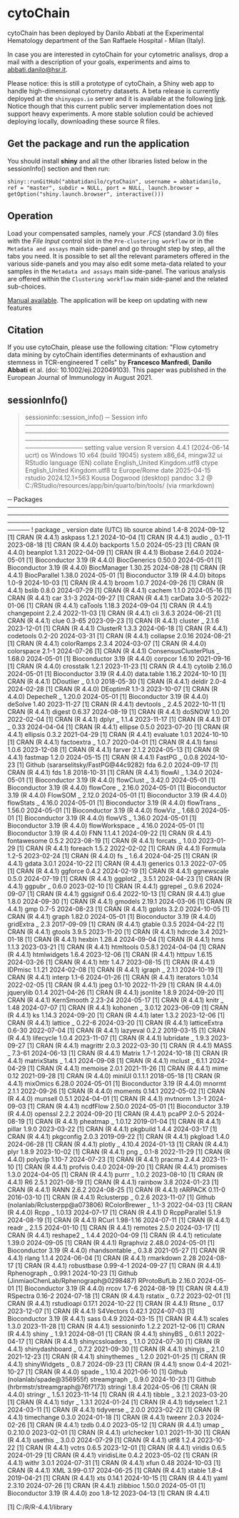 # cytoChain

cytoChain has been deployed by Danilo Abbati at the Experimental Hematology department of the San Raffaele Hospital - Milan (Italy).

In case you are interested in cytoChain for your cytometric analisys, drop a mail with a description of your goals, experiments and aims to abbati.danilo@hsr.it.

Please notice: this is still a prototype of cytoChain, a Shiny web app to handle high-dimensional cytometry datasets. A beta release is currently deployed at the `shinyapps.io` server and it is available at the following [link](//abbatidanilo.shinyapps.io/cytoChain). Notice though that this current public server implementation does not support heavy experiments. A more stable solution could be achieved deploying locally, downloading these source R files.

## Get the package and run the application

You should install **shiny** and all the other libraries listed below in the sessionInfo() section and then run:

```
shiny::runGitHub("abbatidanilo/cytoChain", username = abbatidanilo, ref = "master", subdir = NULL, port = NULL, launch.browser = getOption("shiny.launch.browser", interactive()))
```

## Operation

Load your compensated samples, namely your _.FCS_ (standard 3.0) files with the _File Input_ control slot in the `Pre-clustering workflow` or in the `Metadata and assays` main side-panel and go throught step by step, all the tabs you need. It is possible to set all the relevant parameters offered in the various side-panels and you may also edit some meta-data related to your samples in the `Metadata and assays` main side-panel. The various analysis are offered within the `Clustering workflow` main side-panel and the related sub-choices.

[Manual available](//github.com/abbatidanilo/cytoChain/tree/main/www). The application will be keep on updating with new features

## Citation

If you use cytoChain, please use the following citation: "Flow cytometry data mining by cytoChain identifies determinants of exhaustion and stemness in TCR-engineered T cells" by **Francesco Manfredi**, **Danilo Abbati** et al. (doi: 10.1002/eji.202049103). This paper was published in the European Journal of Immunology in August 2021.

## sessionInfo()

> sessioninfo::session_info()
> ─ Session info ───────────────────────────────────────────────────────────────────────────────────────────────────────────────────────────────────────────────────────
> setting value
> version R version 4.4.1 (2024-06-14 ucrt)
> os Windows 10 x64 (build 19045)
> system x86_64, mingw32
> ui RStudio
> language (EN)
> collate English_United Kingdom.utf8
> ctype English_United Kingdom.utf8
> tz Europe/Rome
> date 2025-04-15
> rstudio 2024.12.1+563 Kousa Dogwood (desktop)
> pandoc 3.2 @ C:/RStudio/resources/app/bin/quarto/bin/tools/ (via rmarkdown)

─ Packages ───────────────────────────────────────────────────────────────────────────────────────────────────────────────────────────────────────────────────────────
! package _ version date (UTC) lib source
abind 1.4-8 2024-09-12 [1] CRAN (R 4.4.1)
askpass 1.2.1 2024-10-04 [1] CRAN (R 4.4.1)
audio _ 0.1-11 2023-08-18 [1] CRAN (R 4.4.0)
backports 1.5.0 2024-05-23 [1] CRAN (R 4.4.0)
beanplot 1.3.1 2022-04-09 [1] CRAN (R 4.4.1)
Biobase 2.64.0 2024-05-01 [1] Bioconductor 3.19 (R 4.4.0)
BiocGenerics 0.50.0 2024-05-01 [1] Bioconductor 3.19 (R 4.4.0)
BiocManager 1.30.25 2024-08-28 [1] CRAN (R 4.4.1)
BiocParallel 1.38.0 2024-05-01 [1] Bioconductor 3.19 (R 4.4.0)
bitops 1.0-9 2024-10-03 [1] CRAN (R 4.4.1)
broom 1.0.7 2024-09-26 [1] CRAN (R 4.4.1)
bslib 0.8.0 2024-07-29 [1] CRAN (R 4.4.1)
cachem 1.1.0 2024-05-16 [1] CRAN (R 4.4.1)
car 3.1-3 2024-09-27 [1] CRAN (R 4.4.1)
carData 3.0-5 2022-01-06 [1] CRAN (R 4.4.1)
caTools 1.18.3 2024-09-04 [1] CRAN (R 4.4.1)
changepoint 2.2.4 2022-11-03 [1] CRAN (R 4.4.1)
cli 3.6.3 2024-06-21 [1] CRAN (R 4.4.1)
clue 0.3-65 2023-09-23 [1] CRAN (R 4.4.1)
cluster _ 2.1.6 2023-12-01 [1] CRAN (R 4.4.1)
ClusterR 1.3.3 2024-06-18 [1] CRAN (R 4.4.1)
codetools 0.2-20 2024-03-31 [1] CRAN (R 4.4.1)
collapse 2.0.16 2024-08-21 [1] CRAN (R 4.4.1)
colorRamps 2.3.4 2024-03-07 [1] CRAN (R 4.4.0)
colorspace 2.1-1 2024-07-26 [1] CRAN (R 4.4.1)
ConsensusClusterPlus _ 1.68.0 2024-05-01 [1] Bioconductor 3.19 (R 4.4.0)
corpcor 1.6.10 2021-09-16 [1] CRAN (R 4.4.0)
crosstalk 1.2.1 2023-11-23 [1] CRAN (R 4.4.1)
cytolib 2.16.0 2024-05-01 [1] Bioconductor 3.19 (R 4.4.0)
data.table 1.16.2 2024-10-10 [1] CRAN (R 4.4.1)
DDoutlier _ 0.1.0 2018-05-30 [1] CRAN (R 4.4.1)
deldir 2.0-4 2024-02-28 [1] CRAN (R 4.4.0)
DEoptimR 1.1-3 2023-10-07 [1] CRAN (R 4.4.0)
DepecheR _ 1.20.0 2024-05-01 [1] Bioconductor 3.19 (R 4.4.0)
deSolve 1.40 2023-11-27 [1] CRAN (R 4.4.1)
devtools _ 2.4.5 2022-10-11 [1] CRAN (R 4.4.1)
digest 0.6.37 2024-08-19 [1] CRAN (R 4.4.1)
doSNOW 1.0.20 2022-02-04 [1] CRAN (R 4.4.1)
dplyr _ 1.1.4 2023-11-17 [1] CRAN (R 4.4.1)
DT _ 0.33 2024-04-04 [1] CRAN (R 4.4.1)
ellipse 0.5.0 2023-07-20 [1] CRAN (R 4.4.1)
ellipsis 0.3.2 2021-04-29 [1] CRAN (R 4.4.1)
evaluate 1.0.1 2024-10-10 [1] CRAN (R 4.4.1)
factoextra _ 1.0.7 2020-04-01 [1] CRAN (R 4.4.1)
fansi 1.0.6 2023-12-08 [1] CRAN (R 4.4.1)
farver 2.1.2 2024-05-13 [1] CRAN (R 4.4.1)
fastmap 1.2.0 2024-05-15 [1] CRAN (R 4.4.1)
FastPG _ 0.0.8 2024-10-23 [1] Github (sararselitsky/FastPG@44c9282)
fda 6.2.0 2024-09-17 [1] CRAN (R 4.4.1)
fds 1.8 2018-10-31 [1] CRAN (R 4.4.1)
flowAI _ 1.34.0 2024-05-01 [1] Bioconductor 3.19 (R 4.4.0)
flowClust _ 3.42.0 2024-05-01 [1] Bioconductor 3.19 (R 4.4.0)
flowCore _ 2.16.0 2024-05-01 [1] Bioconductor 3.19 (R 4.4.0)
FlowSOM _ 2.12.0 2024-05-01 [1] Bioconductor 3.19 (R 4.4.0)
flowStats _ 4.16.0 2024-05-01 [1] Bioconductor 3.19 (R 4.4.0)
flowTrans _ 1.56.0 2024-05-01 [1] Bioconductor 3.19 (R 4.4.0)
flowViz _ 1.68.0 2024-05-01 [1] Bioconductor 3.19 (R 4.4.0)
flowVS _ 1.36.0 2024-05-01 [1] Bioconductor 3.19 (R 4.4.0)
flowWorkspace _ 4.16.0 2024-05-01 [1] Bioconductor 3.19 (R 4.4.0)
FNN 1.1.4.1 2024-09-22 [1] CRAN (R 4.4.1)
fontawesome 0.5.2 2023-08-19 [1] CRAN (R 4.4.1)
forcats _ 1.0.0 2023-01-29 [1] CRAN (R 4.4.1)
foreach 1.5.2 2022-02-02 [1] CRAN (R 4.4.1)
Formula 1.2-5 2023-02-24 [1] CRAN (R 4.4.0)
fs _ 1.6.4 2024-04-25 [1] CRAN (R 4.4.1)
gdata 3.0.1 2024-10-22 [1] CRAN (R 4.4.1)
generics 0.1.3 2022-07-05 [1] CRAN (R 4.4.1)
ggforce 0.4.2 2024-02-19 [1] CRAN (R 4.4.1)
ggnewscale 0.5.0 2024-07-19 [1] CRAN (R 4.4.1)
ggplot2 _ 3.5.1 2024-04-23 [1] CRAN (R 4.4.1)
ggpubr _ 0.6.0 2023-02-10 [1] CRAN (R 4.4.1)
ggrepel _ 0.9.6 2024-09-07 [1] CRAN (R 4.4.1)
ggsignif 0.6.4 2022-10-13 [1] CRAN (R 4.4.1)
glue 1.8.0 2024-09-30 [1] CRAN (R 4.4.1)
gmodels 2.19.1 2024-03-06 [1] CRAN (R 4.4.1)
gmp 0.7-5 2024-08-23 [1] CRAN (R 4.4.1)
gplots 3.2.0 2024-10-05 [1] CRAN (R 4.4.1)
graph 1.82.0 2024-05-01 [1] Bioconductor 3.19 (R 4.4.0)
gridExtra _ 2.3 2017-09-09 [1] CRAN (R 4.4.1)
gtable 0.3.5 2024-04-22 [1] CRAN (R 4.4.1)
gtools 3.9.5 2023-11-20 [1] CRAN (R 4.4.1)
hdrcde 3.4 2021-01-18 [1] CRAN (R 4.4.1)
hexbin 1.28.4 2024-09-04 [1] CRAN (R 4.4.1)
hms 1.1.3 2023-03-21 [1] CRAN (R 4.4.1)
htmltools 0.5.8.1 2024-04-04 [1] CRAN (R 4.4.1)
htmlwidgets 1.6.4 2023-12-06 [1] CRAN (R 4.4.1)
httpuv 1.6.15 2024-03-26 [1] CRAN (R 4.4.1)
httr 1.4.7 2023-08-15 [1] CRAN (R 4.4.1)
IDPmisc 1.1.21 2024-02-08 [1] CRAN (R 4.4.1)
igraph _ 2.1.1 2024-10-19 [1] CRAN (R 4.4.1)
interp 1.1-6 2024-01-26 [1] CRAN (R 4.4.1)
iterators 1.0.14 2022-02-05 [1] CRAN (R 4.4.1)
jpeg 0.1-10 2022-11-29 [1] CRAN (R 4.4.0)
jquerylib 0.1.4 2021-04-26 [1] CRAN (R 4.4.1)
jsonlite 1.8.9 2024-09-20 [1] CRAN (R 4.4.1)
KernSmooth 2.23-24 2024-05-17 [1] CRAN (R 4.4.1)
knitr _ 1.48 2024-07-07 [1] CRAN (R 4.4.1)
kohonen _ 3.0.12 2023-06-09 [1] CRAN (R 4.4.1)
ks 1.14.3 2024-09-20 [1] CRAN (R 4.4.1)
later 1.3.2 2023-12-06 [1] CRAN (R 4.4.1)
lattice _ 0.22-6 2024-03-20 [1] CRAN (R 4.4.1)
latticeExtra 0.6-30 2022-07-04 [1] CRAN (R 4.4.1)
lazyeval 0.2.2 2019-03-15 [1] CRAN (R 4.4.1)
lifecycle 1.0.4 2023-11-07 [1] CRAN (R 4.4.1)
lubridate _ 1.9.3 2023-09-27 [1] CRAN (R 4.4.1)
magrittr 2.0.3 2022-03-30 [1] CRAN (R 4.4.1)
MASS _ 7.3-61 2024-06-13 [1] CRAN (R 4.4.1)
Matrix 1.7-1 2024-10-18 [1] CRAN (R 4.4.1)
matrixStats _ 1.4.1 2024-09-08 [1] CRAN (R 4.4.1)
mclust _ 6.1.1 2024-04-29 [1] CRAN (R 4.4.1)
memoise 2.0.1 2021-11-26 [1] CRAN (R 4.4.1)
mime 0.12 2021-09-28 [1] CRAN (R 4.4.0)
miniUI 0.1.1.1 2018-05-18 [1] CRAN (R 4.4.1)
mixOmics 6.28.0 2024-05-01 [1] Bioconductor 3.19 (R 4.4.0)
mnormt 2.1.1 2022-09-26 [1] CRAN (R 4.4.0)
moments 0.14.1 2022-05-02 [1] CRAN (R 4.4.0)
munsell 0.5.1 2024-04-01 [1] CRAN (R 4.4.1)
mvtnorm 1.3-1 2024-09-03 [1] CRAN (R 4.4.1)
ncdfFlow 2.50.0 2024-05-01 [1] Bioconductor 3.19 (R 4.4.0)
openssl 2.2.2 2024-09-20 [1] CRAN (R 4.4.1)
pcaPP 2.0-5 2024-08-19 [1] CRAN (R 4.4.1)
pheatmap _ 1.0.12 2019-01-04 [1] CRAN (R 4.4.1)
pillar 1.9.0 2023-03-22 [1] CRAN (R 4.4.1)
pkgbuild 1.4.4 2024-03-17 [1] CRAN (R 4.4.1)
pkgconfig 2.0.3 2019-09-22 [1] CRAN (R 4.4.1)
pkgload 1.4.0 2024-06-28 [1] CRAN (R 4.4.1)
plotly _ 4.10.4 2024-01-13 [1] CRAN (R 4.4.1)
plyr 1.8.9 2023-10-02 [1] CRAN (R 4.4.1)
png _ 0.1-8 2022-11-29 [1] CRAN (R 4.4.0)
polyclip 1.10-7 2024-07-23 [1] CRAN (R 4.4.1)
pracma 2.4.4 2023-11-10 [1] CRAN (R 4.4.1)
profvis 0.4.0 2024-09-20 [1] CRAN (R 4.4.1)
promises 1.3.0 2024-04-05 [1] CRAN (R 4.4.1)
purrr _ 1.0.2 2023-08-10 [1] CRAN (R 4.4.1)
R6 2.5.1 2021-08-19 [1] CRAN (R 4.4.1)
rainbow 3.8 2024-01-23 [1] CRAN (R 4.4.1)
RANN 2.6.2 2024-08-25 [1] CRAN (R 4.4.1)
rARPACK 0.11-0 2016-03-10 [1] CRAN (R 4.4.1)
Rclusterpp _ 0.2.6 2023-11-07 [1] Github (nolanlab/Rclusterpp@a073806)
RColorBrewer _ 1.1-3 2022-04-03 [1] CRAN (R 4.4.0)
Rcpp _ 1.0.13 2024-07-17 [1] CRAN (R 4.4.1)
D RcppParallel 5.1.9 2024-08-19 [1] CRAN (R 4.4.1)
RCurl 1.98-1.16 2024-07-11 [1] CRAN (R 4.4.1)
readr _ 2.1.5 2024-01-10 [1] CRAN (R 4.4.1)
remotes 2.5.0 2024-03-17 [1] CRAN (R 4.4.1)
reshape2 _ 1.4.4 2020-04-09 [1] CRAN (R 4.4.1)
reticulate 1.39.0 2024-09-05 [1] CRAN (R 4.4.1)
Rgraphviz 2.48.0 2024-05-01 [1] Bioconductor 3.19 (R 4.4.0)
rhandsontable _ 0.3.8 2021-05-27 [1] CRAN (R 4.4.1)
rlang 1.1.4 2024-06-04 [1] CRAN (R 4.4.1)
rmarkdown 2.28 2024-08-17 [1] CRAN (R 4.4.1)
robustbase 0.99-4-1 2024-09-27 [1] CRAN (R 4.4.1)
Rphenograph _ 0.99.1 2024-10-23 [1] Github (JinmiaoChenLab/Rphenograph@0298487)
RProtoBufLib 2.16.0 2024-05-01 [1] Bioconductor 3.19 (R 4.4.0)
rrcov 1.7-6 2024-08-19 [1] CRAN (R 4.4.1)
RSpectra 0.16-2 2024-07-18 [1] CRAN (R 4.4.1)
rstatix _ 0.7.2 2023-02-01 [1] CRAN (R 4.4.1)
rstudioapi 0.17.1 2024-10-22 [1] CRAN (R 4.4.1)
Rtsne _ 0.17 2023-12-07 [1] CRAN (R 4.4.1)
S4Vectors 0.42.1 2024-07-03 [1] Bioconductor 3.19 (R 4.4.1)
sass 0.4.9 2024-03-15 [1] CRAN (R 4.4.1)
scales 1.3.0 2023-11-28 [1] CRAN (R 4.4.1)
sessioninfo 1.2.2 2021-12-06 [1] CRAN (R 4.4.1)
shiny _ 1.9.1 2024-08-01 [1] CRAN (R 4.4.1)
shinyBS _ 0.61.1 2022-04-17 [1] CRAN (R 4.4.1)
shinycssloaders _ 1.1.0 2024-07-30 [1] CRAN (R 4.4.1)
shinydashboard _ 0.7.2 2021-09-30 [1] CRAN (R 4.4.1)
shinyjs _ 2.1.0 2021-12-23 [1] CRAN (R 4.4.1)
shinythemes _ 1.2.0 2021-01-25 [1] CRAN (R 4.4.1)
shinyWidgets _ 0.8.7 2024-09-23 [1] CRAN (R 4.4.1)
snow 0.4-4 2021-10-27 [1] CRAN (R 4.4.0)
spade _ 1.10.4 2021-06-10 [1] Github (nolanlab/spade@356955f)
streamgraph _ 0.9.0 2024-10-23 [1] Github (hrbrmstr/streamgraph@76f7173)
stringi 1.8.4 2024-05-06 [1] CRAN (R 4.4.0)
stringr _ 1.5.1 2023-11-14 [1] CRAN (R 4.4.1)
tibble _ 3.2.1 2023-03-20 [1] CRAN (R 4.4.1)
tidyr _ 1.3.1 2024-01-24 [1] CRAN (R 4.4.1)
tidyselect 1.2.1 2024-03-11 [1] CRAN (R 4.4.1)
tidyverse _ 2.0.0 2023-02-22 [1] CRAN (R 4.4.1)
timechange 0.3.0 2024-01-18 [1] CRAN (R 4.4.1)
tweenr 2.0.3 2024-02-26 [1] CRAN (R 4.4.1)
tzdb 0.4.0 2023-05-12 [1] CRAN (R 4.4.1)
umap _ 0.2.10.0 2023-02-01 [1] CRAN (R 4.4.1)
urlchecker 1.0.1 2021-11-30 [1] CRAN (R 4.4.1)
usethis _ 3.0.0 2024-07-29 [1] CRAN (R 4.4.1)
utf8 1.2.4 2023-10-22 [1] CRAN (R 4.4.1)
vctrs 0.6.5 2023-12-01 [1] CRAN (R 4.4.1)
viridis 0.6.5 2024-01-29 [1] CRAN (R 4.4.1)
viridisLite 0.4.2 2023-05-02 [1] CRAN (R 4.4.1)
withr 3.0.1 2024-07-31 [1] CRAN (R 4.4.1)
xfun 0.48 2024-10-03 [1] CRAN (R 4.4.1)
XML 3.99-0.17 2024-06-25 [1] CRAN (R 4.4.1)
xtable 1.8-4 2019-04-21 [1] CRAN (R 4.4.1)
xts 0.14.1 2024-10-15 [1] CRAN (R 4.4.1)
yaml 2.3.10 2024-07-26 [1] CRAN (R 4.4.1)
zlibbioc 1.50.0 2024-05-01 [1] Bioconductor 3.19 (R 4.4.0)
zoo 1.8-12 2023-04-13 [1] CRAN (R 4.4.1)

[1] C:/R/R-4.4.1/library
